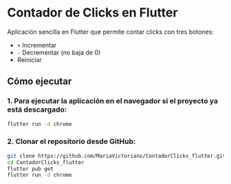# Contador de Clicks en Flutter

Aplicación sencilla en Flutter que permite contar clicks con tres botones:

- `+` Incrementar  
- `-` Decrementar (no baja de 0)  
-  Reiniciar  

## Cómo ejecutar

### 1. Para ejecutar la aplicación en el navegador si el proyecto ya está descargado:

```bash
flutter run -d chrome
```

### 2. Clonar el repositorio desde GitHub:

```bash
git clone https://github.com/MariaVictoriano/ContadorClicks_flutter.git
cd ContadorClicks_flutter
flutter pub get
flutter run -d chrome
```
